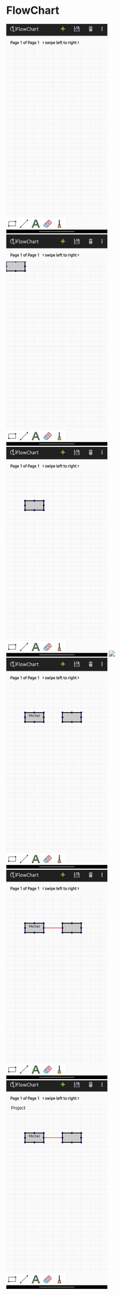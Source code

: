 # FlowChart

<img src = "FlowChart.jpg" />  

<img src = "FlowChart rectangle.jpg" />  

<img src = "FlowChart move rectangle.jpg" />  

<img src = "FlowChart text" />  

<img src = "FlowChart other rectangle.jpg" />  

<img src = "FlowChart line.jpg" />  

<img src = "FlowChart title.jpg" />  

